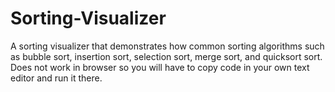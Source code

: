 # Sorting-Visualizer

A sorting visualizer that demonstrates how common sorting algorithms such as bubble sort, insertion sort, selection sort, merge sort, and quicksort sort. Does not work in browser so you will have to copy code in your own text editor and run it there.
